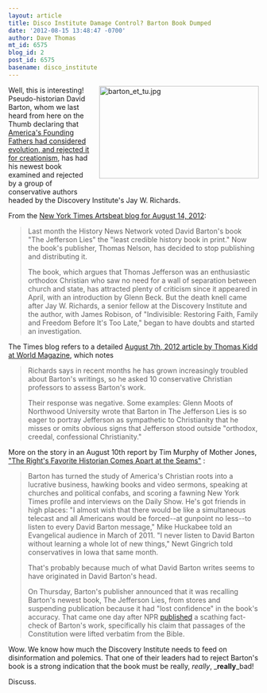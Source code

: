 ```yaml
---
layout: article
title: Disco Institute Damage Control? Barton Book Dumped
date: '2012-08-15 13:48:47 -0700'
author: Dave Thomas
mt_id: 6575
blog_id: 2
post_id: 6575
basename: disco_institute
---
```

<img src="/PT/uploads/2012/barton_et_tu.jpg" alt="barton_et_tu.jpg" width="321" height="186" style="float: right; margin: 0 0 20px 20px;" class="mt-image-right" />

Well, this is interesting! Pseudo-historian David Barton, whom we last heard from here on the Thumb declaring that [America's Founding Fathers had considered evolution, and rejected it for creationism](http://pandasthumb.org/archives/2011/06/barton-founding.html), has had his newest book examined and rejected by a group of conservative authors headed by the Discovery Institute's Jay W. Richards.

From the [New York Times Artsbeat blog for August 14, 2012](http://artsbeat.blogs.nytimes.com/2012/08/14/hard-truth-for-author-publisher-pulls-the-jefferson-lies/):

> Last month the History News Network voted David Barton's book "The Jefferson Lies" the "least credible history book in print." Now the book's publisher, Thomas Nelson, has decided to stop publishing and distributing it.
> 
> The book, which argues that Thomas Jefferson was an enthusiastic orthodox Christian who saw no need for a wall of separation between church and state, has attracted plenty of criticism since it appeared in April, with an introduction by Glenn Beck. But the death knell came after Jay W. Richards, a senior fellow at the Discovery Institute and the author, with James Robison, of "Indivisible: Restoring Faith, Family and Freedom Before It's Too Late," began to have doubts and started an investigation.

The Times blog refers to a detailed [August 7th, 2012 article by Thomas Kidd at World Magazine](http://www.worldmag.com/articles/19837), which notes 

> Richards says in recent months he has grown increasingly troubled about Barton's writings, so he asked 10 conservative Christian professors to assess Barton's work.
> 
> Their response was negative. Some examples: Glenn Moots of Northwood University wrote that Barton in The Jefferson Lies is so eager to portray Jefferson as sympathetic to Christianity that he misses or omits obvious signs that Jefferson stood outside "orthodox, creedal, confessional Christianity."

More on the story in an August 10th report by Tim Murphy of Mother Jones, ["The Right's Favorite Historian Comes Apart at the Seams"](http://www.motherjones.com/mojo/2012/08/how-religious-rights-favorite-historian-fell-apart) :

> Barton has turned the study of America's Christian roots into a lucrative business, hawking books and video sermons, speaking at churches and political confabs, and scoring a fawning New York Times profile and interviews on the Daily Show. He's got friends in high places: "I almost wish that there would be like a simultaneous telecast and all Americans would be forced--at gunpoint no less--to listen to every David Barton message," Mike Huckabee told an Evangelical audience in March of 2011. "I never listen to David Barton without learning a whole lot of new things," Newt Gingrich told conservatives in Iowa that same month.
> 
> That's probably because much of what David Barton writes seems to have originated in David Barton's head.
> 
> On Thursday, Barton's publisher announced that it was recalling Barton's newest book, The Jefferson Lies, from stores and suspending publication because it had "lost confidence" in the book's accuracy. That came one day after NPR [published](http://www.npr.org/2012/08/08/157754542/the-most-influential-evangelist-youve-never-heard-of) a scathing fact-check of Barton's work, specifically his claim that passages of the Constitution were lifted verbatim from the Bible.

Wow.  We know how much the Discovery Institute needs to feed on disinformation and polemics.  That one of their leaders had to reject Barton's book is a strong indication that the book must be really, _really_, _**really**_bad! 

Discuss.

